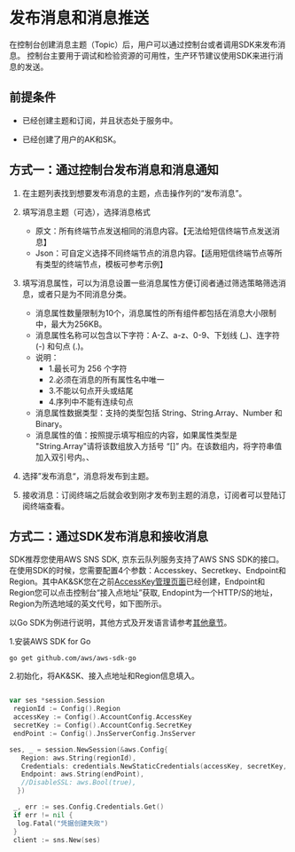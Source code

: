 # 发布消息和消息推送

在控制台创建消息主题（Topic）后，用户可以通过控制台或者调用SDK来发布消息。 控制台主要用于调试和检验资源的可用性，生产环节建议使用SDK来进行消息的发送。

## 前提条件

- 已经创建主题和订阅，并且状态处于服务中。

- 已经创建了用户的AK和SK。

  

## 方式一：通过控制台发布消息和消息通知

1. 在主题列表找到想要发布消息的主题，点击操作列的“发布消息”。

2. 填写消息主题（可选），选择消息格式

   - 原文：所有终端节点发送相同的消息内容。【无法给短信终端节点发送消息】
   - Json：可自定义选择不同终端节点的消息内容。【适用短信终端节点等所有类型的终端节点，模板可参考示例】

3. 填写消息属性，可以为消息设置一些消息属性方便订阅者通过筛选策略筛选消息，或者只是为不同消息分类。

   - 消息属性数量限制为10个，消息属性的所有组件都包括在消息大小限制中，最大为256KB。
   - 消息属性名称可以包含以下字符：A-Z、a-z、0-9、下划线 (_)、连字符 (-) 和句点 (.)。
   - 说明：
     - 1.最长可为 256 个字符
     - 2.必须在消息的所有属性名中唯一
     - 3.不能以句点开头或结尾
     - 4.序列中不能有连续句点
   - 消息属性数据类型：支持的类型包括 String、String.Array、Number 和 Binary。
   - 消息属性的值：按照提示填写相应的内容，如果属性类型是 "String.Array"请将该数组放入方括号 “[]” 内。在该数组内，将字符串值加入双引号内。、

4. 选择”发布消息“，消息将发布到主题。

5. 接收消息：订阅终端之后就会收到刚才发布到主题的消息，订阅者可以登陆订阅终端查看。




## 方式二：通过SDK发布消息和接收消息

SDK推荐您使用AWS SNS SDK, 京东云队列服务支持了AWS SNS SDK的接口。在使用SDK的时候，您需要配置4个参数：Accesskey、Secretkey、Endpoint和Region。其中AK&SK您在之前[AccessKey管理页面](https://uc.jdcloud.com/account/accesskey)已经创建，Endpoint和Region您可以点击控制台“接入点地址”获取, Endopint为一个HTTP/S的地址，Region为所选地域的英文代号，如下图所示。



以Go SDK为例进行说明，其他方式及开发语言请参考[其他章节](../SDK-Rerference/SDK-Overview.md)。

1.安装AWS SDK for Go

```
go get github.com/aws/aws-sdk-go

```

2.初始化，将AK&SK、接入点地址和Region信息填入。


```Go

var ses *session.Session
 regionId := Config().Region
 accessKey := Config().AccountConfig.AccessKey
 secretKey := Config().AccountConfig.SecretKey
 endPoint := Config().JnsServerConfig.JnsServer

ses, _ = session.NewSession(&aws.Config{
   Region: aws.String(regionId),
   Credentials: credentials.NewStaticCredentials(accessKey, secretKey, ""),
   Endpoint: aws.String(endPoint),
   //DisableSSL: aws.Bool(true),
  })

 _, err := ses.Config.Credentials.Get()
 if err != nil {
  log.Fatal("凭据创建失败")
 }
 client := sns.New(ses)
                  
   
```

